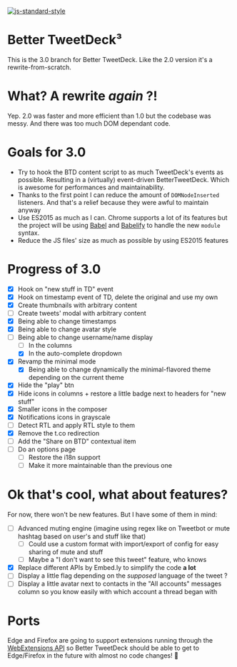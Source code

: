 [![js-standard-style](https://cdn.rawgit.com/feross/standard/master/badge.svg)](https://github.com/feross/standard)

# Better TweetDeck³

This is the 3.0 branch for Better TweetDeck. Like the 2.0 version it's a rewrite-from-scratch.

# What? A rewrite _again_ ?!

Yep. 2.0 was faster and more efficient than 1.0 but the codebase was messy. And there was too much DOM dependant code.

# Goals for 3.0

- Try to hook the BTD content script to as much TweetDeck's events as possible. Resulting in a (virtually) event-driven BetterTweetDeck. Which is awesome for performances and maintainability.
- Thanks to the first point I can reduce the amount of `DOMNodeInserted` listeners. And that's a relief because they were awful to maintain anyway
- Use ES2015 as much as I can. Chrome supports a lot of its features but the project will be using [Babel](http://babeljs.io) and [Babelify](https://github.com/babel/babelify) to handle the new `module` syntax.
- Reduce the JS files' size as much as possible by using ES2015 features

# Progress of 3.0

- [x] Hook on "new stuff in TD" event
- [x] Hook on timestamp event of TD, delete the original and use my own
- [x] Create thumbnails with arbitrary content
- [ ] Create tweets' modal with arbitrary content
- [x] Being able to change timestamps
- [x] Being able to change avatar style
- [ ] Being able to change username/name display
    - [ ] In the columns
    - [x] In the auto-complete dropdown
- [x] Revamp the minimal mode
    - [x] Being able to change dynamically the minimal-flavored theme depending on the current theme
- [x] Hide the "play" btn
- [x] Hide icons in columns + restore a little badge next to headers for "new stuff"
- [x] Smaller icons in the composer
- [x] Notifications icons in grayscale
- [ ] Detect RTL and apply RTL style to them
- [x] Remove the t.co redirection
- [ ] Add the "Share on BTD" contextual item
- [ ] Do an options page
    - [ ] Restore the i18n support
    - [ ] Make it more maintainable than the previous one

# Ok that's cool, what about features?

For now, there won't be new features. But I have some of them in mind:

- [ ] Advanced muting engine (imagine using regex like on Tweetbot or mute hashtag based on user's and stuff like that)
  - [ ] Could use a custom format with import/export of config for easy sharing of mute and stuff
  - [ ] Maybe a "I don't want to see this tweet" feature, who knows
- [x] Replace different APIs by Embed.ly to simplify the code **a lot**
- [ ] Display a little flag depending on the _supposed_ language of the tweet ?
- [ ] Display a little avatar next to contacts in the "All accounts" messages column so you know easily with which account a thread began with

# Ports

Edge and Firefox are going to support extensions running through the [WebExtensions API](https://wiki.mozilla.org/WebExtensions) so Better TweetDeck should be able to get to Edge/Firefox in the future with almost no code changes! :tada: 
